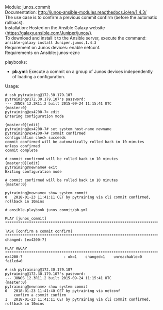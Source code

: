 Module: junos_commit  
Documentation: http://junos-ansible-modules.readthedocs.io/en/1.4.3/  
The use case is to confirm a previous commit confirm (before the automatic rollback).    
Installation: Hosted on the Ansible Galaxy website (https://galaxy.ansible.com/Juniper/junos/).   
To download and install it to the Ansible server, execute the command: ```ansible-galaxy install Juniper.junos,1.4.3```  
Requirement on Junos devices: enable netconf.  
Requirements on Ansible: junos-eznc  

playbooks: 
- **pb.yml**: Execute a commit on a group of Junos devices independently of loading a configuration. 

Usage: 
```
# ssh pytraining@172.30.179.107
pytraining@172.30.179.107's password: 
--- JUNOS 12.3R11.2 built 2015-09-24 11:15:41 UTC
{master:0}
pytraining@ex4200-7> edit 
Entering configuration mode

{master:0}[edit]
pytraining@ex4200-7# set system host-name newname     
pytraining@ex4200-7# commit confirmed     
configuration check succeeds
commit confirmed will be automatically rolled back in 10 minutes unless confirmed
commit complete

# commit confirmed will be rolled back in 10 minutes
{master:0}[edit]
pytraining@newname# exit 
Exiting configuration mode

# commit confirmed will be rolled back in 10 minutes
{master:0}
```
```
pytraining@newname> show system commit 
0   2018-01-23 11:41:11 CET by pytraining via cli commit confirmed, rollback in 10mins
```

```
# ansible-playbook junos_commit/pb.yml 

PLAY [junos_commit] ******************************************************************************************************************************************************

TASK [confirm a commit confirm] ******************************************************************************************************************************************
changed: [ex4200-7]

PLAY RECAP ***************************************************************************************************************************************************************
ex4200-7                   : ok=1    changed=1    unreachable=0    failed=0   
```
```
# ssh pytraining@172.30.179.107
pytraining@172.30.179.107's password: 
--- JUNOS 12.3R11.2 built 2015-09-24 11:15:41 UTC
{master:0}
pytraining@newname> show system commit 
0   2018-01-23 11:41:40 CET by pytraining via netconf
    confirm a commit confirm
1   2018-01-23 11:41:11 CET by pytraining via cli commit confirmed, rollback in 10mins
```                                        

